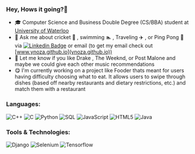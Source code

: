 ### Hey, Hows it going?👋

- 🎓 Computer Science and Business Double Degree (CS/BBA) student at [University of Waterloo](https://cs.uwaterloo.ca/about)
- 💬 Ask me about cricket 🏏 , swimming 🏊 , Traveling ✈️ , or Ping Pong 🏓 via [![Linkedin Badge](https://img.shields.io/badge/-Yash-blue?style=flat-square&logo=Linkedin&logoColor=white&link=https://www.linkedin.com/in/oza/)](https://www.linkedin.com/in/oza/) or email (to get my email check out [www.ynoza.github.io](ynoza.github.io)) 
- 🎵 Let me know if you like Drake , The Weeknd, or Post Malone and maybe we could give each other music recommendations
- 😋 I'm currently working on a project like Fooder thats meant for users having difficulty choosing what to eat. It allows users to swipe through dishes (based off
nearby restaurants and dietary restrictions, etc.) and match them with a restaurant

### Languages:
![C++](https://img.shields.io/badge/-C++-000000?style=flat&logo=C%2B%2B&logoColor=00599C)
![C](https://img.shields.io/badge/-C-000000?style=flat&logo=C)
![Python](https://img.shields.io/badge/-python-000000?style=flat&logo=python)
![SQL](https://img.shields.io/badge/-SQL-000000?style=flat&logo=MySQL)
![JavaScript](https://img.shields.io/badge/-JavaScript-000000?style=flat&logo=javascript)
![HTML5](https://img.shields.io/badge/-HTML5-000000?style=flat&logo=HTML5)
![Java](https://img.shields.io/badge/-Java-000000?style=flat&logo=Java&logoColor=ffa500)

### Tools & Technologies:
![Django](http://img.shields.io/badge/-Django-000000?style=flat&logo=Django&logoColor=092E20)
![Selenium](http://img.shields.io/badge/-Selenium-000000?style=flat&logo=Selenium&logoColor=092E20)
![Tensorflow](http://img.shields.io/badge/-Tensorflow-000000?style=flat&logo=Tensorflow&logoColor=ee7600)
